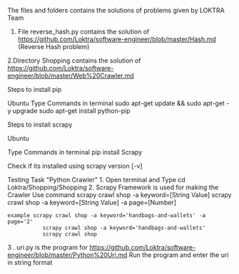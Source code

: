 The files and folders contains the solutions of problems given by LOKTRA Team

1. File reverse_hash.py contains the solution of https://github.com/Loktra/software-engineer/blob/master/Hash.md (Reverse Hash problem)

2.Directory Shopping contains the solution of https://github.com/Loktra/software-engineer/blob/master/Web%20Crawler.md



Steps to install pip 

Ubuntu
Type Commands in terminal
	sudo apt-get update && sudo apt-get -y upgrade
	sudo apt-get install python-pip


Steps to install scrapy

Ubuntu

Type Commands in terminal
	pip install Scrapy

Check if its installed using
	scrapy version [-v]

Testing Task "Python Crawler"
	1. Open terminal and Type cd Loktra/Shopping/Shopping
	2. Scrapy Framework is used for making the Crawler 
	Use command 
	scrapy crawl shop -a keyword=[String Value]
	scrapy crawl shop -a keyword=[String Value] -a page=[Number]

	example scrapy crawl shop -a keyword='handbags-and-wallets' -a page='2'
               scrapy crawl shop -a keyword='handbags-and-wallets'
               scrapy crawl shop 


3 . uri.py is the program for https://github.com/Loktra/software-engineer/blob/master/Python%20Uri.md
	Run the program and enter the uri in string format


